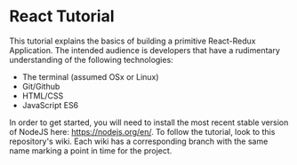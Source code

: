 # React Tutorial

This tutorial explains the basics of building a primitive React-Redux Application. The intended audience is developers that have a rudimentary understanding of the following technologies:

* The terminal (assumed OSx or Linux)
* Git/Github
* HTML/CSS
* JavaScript ES6

In order to get started, you will need to install the most recent stable version of NodeJS here: https://nodejs.org/en/. To follow the tutorial, look to this repository's wiki. Each wiki has a corresponding branch with the same name marking a point in time for the project.
